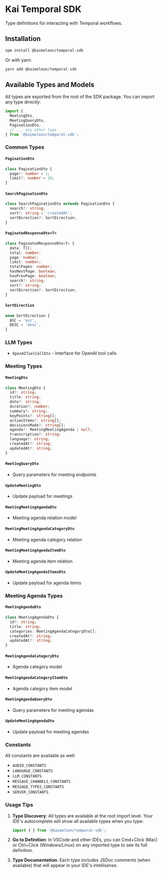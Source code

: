 # Kai Temporal SDK

Type definitions for interacting with Temporal workflows.

## Installation

```bash
npm install @kaimeleon/temporal-sdk
```

Or with yarn:

```bash
yarn add @kaimeleon/temporal-sdk
```

## Available Types and Models

All types are exported from the root of the SDK package. You can import any type directly:

```typescript
import { 
  MeetingDto, 
  MeetingQueryDto,
  PaginationDto,
  // ... any other type
} from '@kaimeleon/temporal-sdk';
```

### Common Types

#### `PaginationDto`
```typescript
class PaginationDto {
  page?: number = 1;
  limit?: number = 10;
}
```

#### `SearchPaginationDto`
```typescript
class SearchPaginationDto extends PaginationDto {
  search?: string;
  sort?: string = 'createdAt';
  sortDirection?: SortDirection;
}
```

#### `PaginatedResponseDto<T>`
```typescript
class PaginatedResponseDto<T> {
  data: T[];
  total: number;
  page: number;
  limit: number;
  totalPages: number;
  hasNextPage: boolean;
  hasPrevPage: boolean;
  search?: string;
  sort?: string;
  sortDirection?: SortDirection;
}
```

#### `SortDirection`
```typescript
enum SortDirection {
  ASC = 'asc',
  DESC = 'desc',
}
```

### LLM Types

- `OpenAIToolCallDto` - Interface for OpenAI tool calls

### Meeting Types

#### `MeetingDto`
```typescript
class MeetingDto {
  id?: string;
  title: string;
  date?: string;
  duration?: number;
  summary?: string;
  keyPoints?: string[];
  actionItems?: string[];
  decisionsMade?: string[];
  agenda?: MeetingMeetingAgenda | null;
  transcription?: string;
  language?: string;
  createdAt?: string;
  updatedAt?: string;
}
```

#### `MeetingQueryDto`
- Query parameters for meeting endpoints

#### `UpdateMeetingDto`
- Update payload for meetings

#### `MeetingMeetingAgendaDto`
- Meeting agenda relation model

#### `MeetingMeetingAgendaCategoryDto`
- Meeting agenda category relation

#### `MeetingMeetingAgendaItemDto`
- Meeting agenda item relation

#### `UpdateMeetingAgendaItemsDto`
- Update payload for agenda items

### Meeting Agenda Types

#### `MeetingAgendaDto`
```typescript
class MeetingAgendaDto {
  id?: string;
  title: string;
  categories: MeetingAgendaCategoryDto[];
  createdAt?: string;
  updatedAt?: string;
}
```

#### `MeetingAgendaCategoryDto`
- Agenda category model

#### `MeetingAgendaCategoryItemDto`
- Agenda category item model

#### `MeetingAgendaQueryDto`
- Query parameters for meeting agendas

#### `UpdateMeetingAgendaDto`
- Update payload for meeting agendas

### Constants

All constants are available as well:
- `AUDIO_CONSTANTS`
- `LANGUAGE_CONSTANTS`
- `LLM_CONSTANTS`
- `MESSAGE_CHANNELS_CONSTANTS`
- `MESSAGE_TYPES_CONSTANTS`
- `SERVER_CONSTANTS`

### Usage Tips

1. **Type Discovery**: All types are available at the root import level. Your IDE's autocomplete will show all available types when you type:
   ```typescript
   import { } from '@kaimeleon/temporal-sdk';
   ```

2. **Go to Definition**: In VSCode and other IDEs, you can Cmd+Click (Mac) or Ctrl+Click (Windows/Linux) on any imported type to see its full definition.

3. **Type Documentation**: Each type includes JSDoc comments (when available) that will appear in your IDE's intellisense.